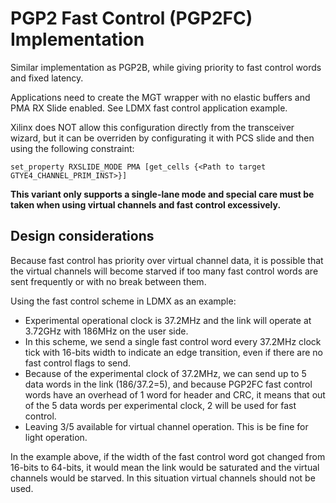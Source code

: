 # PGP2 Fast Control (PGP2FC) Implementation

Similar implementation as PGP2B, while giving priority to fast control words and fixed latency.

Applications need to create the MGT wrapper with no elastic buffers and PMA RX Slide enabled. See LDMX fast control application example.

Xilinx does NOT allow this configuration directly from the transceiver wizard, but it can be overriden by configurating it with PCS slide and then using the following constraint:

```
set_property RXSLIDE_MODE PMA [get_cells {<Path to target GTYE4_CHANNEL_PRIM_INST>}]
```

**This variant only supports a single-lane mode and special care must be taken when using virtual channels and fast control excessively.**

## Design considerations

Because fast control has priority over virtual channel data, it is possible that the virtual channels will become starved if too many fast control words are sent frequently or with no break between them.

Using the fast control scheme in LDMX as an example:

- Experimental operational clock is 37.2MHz and the link will operate at 3.72GHz with 186MHz on the user side.
- In this scheme, we send a single fast control word every 37.2MHz clock tick with 16-bits width to indicate an edge transition, even if there are no fast control flags to send.
- Because of the experimental clock of 37.2MHz, we can send up to 5 data words in the link (186/37.2=5), and because PGP2FC fast control words have an overhead of 1 word for header and CRC, it means that out of the 5 data words per experimental clock, 2 will be used for fast control.
- Leaving 3/5 available for virtual channel operation. This is be fine for light operation.

In the example above, if the width of the fast control word got changed from 16-bits to 64-bits, it would mean the link would be saturated and the virtual channels would be starved. In this situation virtual channels should not be used.